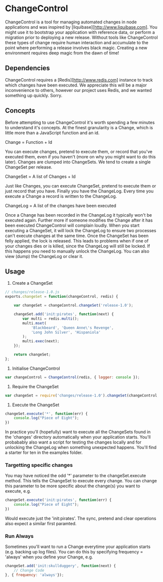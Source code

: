 # ChangeControl
ChangeControl is a tool for managing automated changes in node applications and was inspired by [liquibase][http://www.liquibase.com]. You might use it to bootstrap your application with reference data, or perform a migration prior to deploying a new release. Without tools like ChangeControl these types of change require human interaction and accumulate to the point where performing a release involves black magic. Creating a new environment requires deep magic from the dawn of time! 

## Dependencies
ChangeControl requires a [Redis][http://www.redis.com] instance to track which changes have been executed. We appreciate this will be a major inconvenience to others, however our project uses Redis, and we wanted something up quickly. Sorry.

## Concepts
Before attempting to use ChangeControl it's worth spending a few minutes to understand it's concepts. At the finest granularity is a Change, which is little more than a JavaScript function and an id.

  Change = Function + Id

You can execute changes, pretend to execute them, or record that you've executed them, even if you haven't (more on why you might want to do this later). Changes are clumped into ChangeSets. We tend to create a single ChangeSet per release.

  ChangeSet = A list of Changes + Id

Just like Changes, you can execute ChangeSet, pretend to execute them or just record that you have. Finally you have the ChangeLog. Every time you execute a Change a record is written to the ChangeLog. 

  ChangeLog = A list of the changes have been executed

Once a Change has been recorded in the ChangeLog it typically won't be executed again. Further more if someone modifies the Change after it has been executed ChangeControl will complain loudly. When you start executing a ChangeSet, it will lock the ChangeLog to ensure two processes can't execute changes at the same time. Once the ChangeSet has been felly applied, the lock is released. This leads to problems when if one of your changes dies or is killed, since the ChangeLog will still be locked. If this happens you need to manually unlock the ChangeLog. You can also view (dump) the ChangeLog or clear it.

## Usage

1. Create a ChangeSet
```js
// changes/release-1.0.js
exports.changeSet = function(changeControl, redis) {

    var changeSet = changeControl.changeSet('release-1.0');     

    changeSet.add('init:pirates', function(next) {
        var multi = redis.multi();
        multi.mset(
            'Blackbeard', 'Queen Anne\'s Revenge',          
            'Long John Silver', 'Hispaniola'
        );
        multi.exec(next);
    });

    return changeSet;
};  
```
1. Initialise ChangeControl
```js
var changeControl = ChangeControl(redis, { logger: console });
```
1. Require the ChangeSet
```js
var changeSet = require('changes/release-1.0').changeSet(changeControl, redis);
```
1. Execute the ChangeSet
```js
changeSet.execute('*', function(err) {
    console.log("Piece of Eight");
})
```

In practice you'll (hopefully) want to execute all the ChangeSets found in the 'changes' directory automatically when your application starts. You'll probabably also want a script for testing the changes locally and for unlocking the ChangeLog when something unexpected happens. You'll find a starter for ten in the examples folder.

### Targetting specific changes
You may have noticed the odd '*' parameter to the changeSet.execute method. This tells the ChangeSet to execute every change. You can change this parameter to be more specific about the change(s) you want to execute, e.g.

```js
changeSet.execute('init:pirates', function(err) {
    console.log("Piece of Eight");
})
```

Would execute just the 'init:pirates'. The sync, pretend and clear operations also expect a similar first paramted.

### Run Always
Sometimes you'll want to run a Change everytime your application starts (e.g. backing up log files). You can do this by specifying frequency = 'always' when you define your Change, e.g.

```js
changeSet.add('init:skullduggery', function(next) {
    // Change Code
}, { frequency: 'always'});
```

